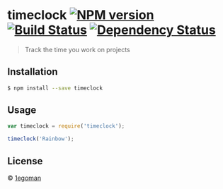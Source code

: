 # timeclock [![NPM version][npm-image]][npm-url] [![Build Status][travis-image]][travis-url] [![Dependency Status][daviddm-image]][daviddm-url]
> Track the time you work on projects

## Installation

```sh
$ npm install --save timeclock
```

## Usage

```js
var timeclock = require('timeclock');

timeclock('Rainbow');
```
## License

 © [1egoman](rgaus.net)


[npm-image]: https://badge.fury.io/js/timeclock.svg
[npm-url]: https://npmjs.org/package/timeclock
[travis-image]: https://travis-ci.org/1egoman/timeclock.svg?branch=master
[travis-url]: https://travis-ci.org/1egoman/timeclock
[daviddm-image]: https://david-dm.org/1egoman/timeclock.svg?theme=shields.io
[daviddm-url]: https://david-dm.org/1egoman/timeclock
